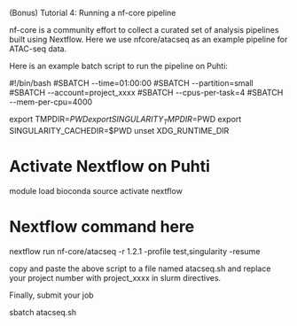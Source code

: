 (Bonus) Tutorial 4: Running a nf-core pipeline

nf-core is a community effort to collect a curated set of analysis pipelines built using Nextflow. Here we use nfcore/atacseq as an example pipeline for ATAC-seq data.

Here is an example batch script to run the pipeline on Puhti:

#!/bin/bash
#SBATCH --time=01:00:00
#SBATCH --partition=small
#SBATCH --account=project_xxxx
#SBATCH --cpus-per-task=4
#SBATCH --mem-per-cpu=4000

export TMPDIR=$PWD
export SINGULARITY_TMPDIR=$PWD
export SINGULARITY_CACHEDIR=$PWD
unset XDG_RUNTIME_DIR

# Activate  Nextflow on Puhti
module load bioconda
source activate nextflow

# Nextflow command here
nextflow run nf-core/atacseq -r 1.2.1 -profile test,singularity -resume

copy and paste the above script to a file named atacseq.sh and replace your project number with project_xxxx in slurm directives.

Finally, submit your job

sbatch atacseq.sh
